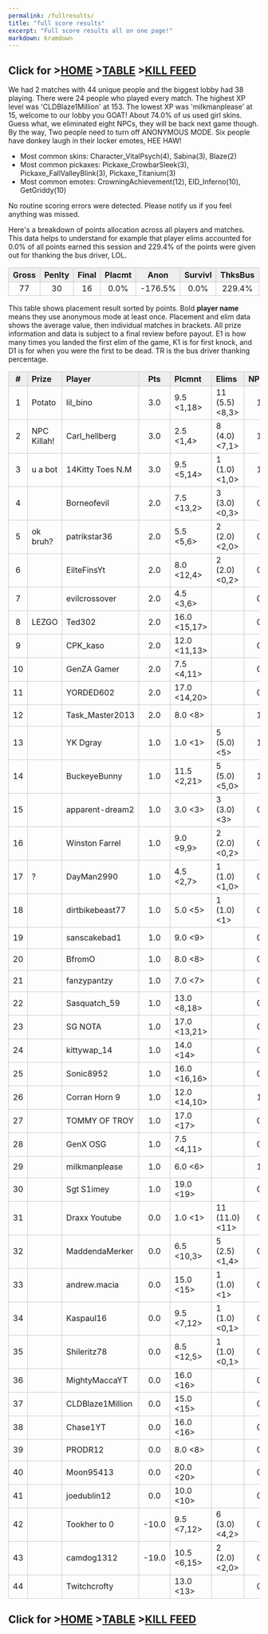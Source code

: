 ```yaml
---
permalink: /fullresults/
title: "full score results"
excerpt: "Full score results all on one page!"
markdown: kramdown
---
```

<meta http-equiv="refresh" content="30">

<script>
    var countUpdDate = new Date("Apr 02, 2023 14:47:50").getTime(); // Set the date we're counting down to
    var x = setInterval(function () {
        var timeNow = new Date().getTime(); // Get today's date and time
        var distance = timeNow - countUpdDate; // Find the distance between now and the count down date
        var days = Math.floor(distance / (1000 * 60 * 60 * 24));
        var hours = Math.floor((distance % (1000 * 60 * 60 * 24)) / (1000 * 60 * 60));
        var minutes = Math.floor((distance % (1000 * 60 * 60)) / (1000 * 60));
        var seconds = Math.floor((distance % (1000 * 60)) / 1000);
        var minutesString = minutes.toString();
        var secondsString = seconds.toString();
        if (minutesString.length < 2) {
            minutesString = "0" + minutesString;
        }
        if (secondsString.length < 2) {
            secondsString = "0" + secondsString;
        }
        document.getElementById("countUpTimer").innerHTML = minutesString + ":" + secondsString + " since updt"; // Display the result in the element with id="demo"
        // If the count down is finished, write some text
        if (distance < 0) {
            clearInterval(x);
            document.getElementById("countUpTimer").innerHTML = "EXPIRED";
        }
    }, 1000); // Update the count down every 1000 milliseconds
</script>


<style>
      .tableFixHead {
        overflow-y: auto;
        height: 195px;
      }
      .tableFixHead thead th {
        position: sticky;
        top: 0;
      }
      table {
        border-collapse: collapse;
        width: 100%;
      }
      th,
      td {
        padding: 2px 2x;
        border: 1px solid #ccc;
      }
      th {
        background: #eee;
      }
</style>

<strong><span id="countUpTimer" style="color:red;background-color:white;font-size:add_size"></span></strong>
## Click for >[HOME](https://www.kaso.gg) >[TABLE](https://www.kaso.gg/fullresults) >[KILL FEED](https://www.kaso.gg/killfeed)<br>

We had 2 matches with 44 unique people and the biggest lobby had 38 playing. There were 24 people who played every match. The highest XP level was 'CLDBlaze1Million' at 153. The lowest XP was 'miIkmanplease' at 15, welcome to our lobby you GOAT! About 74.0% of us used girl skins. Guess what, we eliminated eight NPCs, they will be back next game though. By the way, Two people need to turn off ANONYMOUS MODE. Six people have donkey laugh in their locker emotes, HEE HAW!

* Most common skins: Character_VitalPsych(4), Sabina(3), Blaze(2)<br>
* Most common pickaxes: Pickaxe_CrowbarSleek(3), Pickaxe_FallValleyBlink(3), Pickaxe_Titanium(3)<br>
* Most common emotes: CrowningAchievement(12), EID_Inferno(10), GetGriddy(10)<br>

No routine scoring errors were detected. Please notify us if you feel anything was missed.

Here's a breakdown of points allocation across all players and matches. This data helps to understand for example that player elims accounted for 0.0% of all points earned this session and 229.4% of the points were given out for thanking the bus driver, LOL.

| Gross  | Penlty | Final  | Placmt | Anon   | Survivl  | ThksBus | YouDed | Elims  | Siphon | NPC    |
| :----: | :----: | :----: | :----: | :----: | :----:   | :----:  | :----: | :----: | :----: | :----: |
|77|30|16|0.0%|-176.5%|0.0%|229.4%|0.0%|0.0%|0.0%|47.1%|

This table shows placement result sorted by points. Bold **player name** means they use anonymous mode at least once. Placement and elim data shows the average value, then individual matches in brackets. All prize information and data is subject to a final review before payout. E1 is how many times you landed the first elim of the game, K1 is for first knock, and D1 is for when you were the first to be dead. TR is the bus driver thanking percentage.


| #      | Prize | Player | Pts    | Plcmnt | Elims | NPCs   | E1     | D1     | K1     | TR     | Lvl    | Skin   | Axe    |
| :----: | :---  | :---   | :----: | :---   | :---  | :----: | :----: | :----: | :----: | :----: | :----: | :----: | :----: |
|1|Potato|lil_bino|3.0|9.5 <1,18>|11 (5.5) <8,3>|1|2|0|2|100%|104|![](https://media.fortniteapi.io/images/9303938aacd6c7f187768b971c50770b/transparent.png){:height="35px"}|![](https://media.fortniteapi.io/images/6fd6c8c77fe3da8f776952dd8171570b/transparent.png){:height="35px"}|
|2|NPC Killah!|Carl_hellberg|3.0|2.5 <1,4>|8 (4.0) <7,1>|1|0|0|0|100%|53|![](https://media.fortniteapi.io/images/e551f3f02db8ee7ab0e0ff8dc847b941/transparent.png){:height="35px"}|![](https://media.fortniteapi.io/images/9bfd9bacc26801f4fd617575e69ecbb9/transparent.png){:height="35px"}|
|3|u a bot|14Kitty Toes N.M|3.0|9.5 <5,14>|1 (1.0) <1,0>|1|0|0|0|100%|1|![](https://media.fortniteapi.io/images/a22a0c603d543a60dd37432e09d1205e/transparent.png){:height="35px"}|![](https://media.fortniteapi.io/images/b033b662ceba40bfdc44172079c24ffe/transparent.png){:height="35px"}|
|4||Borneofevil|2.0|7.5 <13,2>|3 (3.0) <0,3>|0|0|0|0|100%|90|![](https://media.fortniteapi.io/images/a4fa870c1eb1022ddfab6e6b60bfbed0/transparent.png){:height="35px"}|![](https://media.fortniteapi.io/images/991fc44-6a80944-025a92e-c0c37bd/transparent.png){:height="35px"}|
|5|ok bruh?|patrikstar36|2.0|5.5 <5,6>|2 (2.0) <2,0>|0|0|0|0|100%|59|![](https://media.fortniteapi.io/images/d6400d2b9f845912f10d954d324e373c/transparent.png){:height="35px"}|![](https://media.fortniteapi.io/images/a309cc76ecf13024068e5cab9220eb1f/transparent.png){:height="35px"}|
|6||EilteFinsYt|2.0|8.0 <12,4>|2 (2.0) <0,2>|0|0|0|0|100%|33|![](https://media.fortniteapi.io/images/e35587e60f9e73a1138a83d7379c0885/transparent.png){:height="35px"}|![](https://media.fortniteapi.io/images/f4c710122d03ea58924727d1b07c5b08/transparent.png){:height="35px"}|
|7||evilcrossover|2.0|4.5 <3,6>||0|0|0|0|100%|63|![](https://media.fortniteapi.io/images/ec72faa4d3b15d6b40726cd424122b1e/transparent.png){:height="35px"}|![](https://media.fortniteapi.io/images/40dc89866f0dd945e14eab40372cc228/transparent.png){:height="35px"}|
|8|LEZGO|Ted302|2.0|16.0 <15,17>||0|0|0|0|100%|91|![](https://media.fortniteapi.io/images/ed4ded9abcdf63051c451960e61be7ae/transparent.png){:height="35px"}|![](https://media.fortniteapi.io/images/75c6ab1eb8f21f2953a32c0c9e222a49/transparent.png){:height="35px"}|
|9||CPK_kaso|2.0|12.0 <11,13>||0|0|0|0|100%|73|![](https://media.fortniteapi.io/images/df00c808f2eacd0da37a13b17b14863a/transparent.png){:height="35px"}|![](https://media.fortniteapi.io/images/eb390e0a1e7ff085ff8c1e7a5a3afa53/transparent.png){:height="35px"}|
|10||GenZA Gamer|2.0|7.5 <4,11>||0|0|0|0|100%|81|![](https://media.fortniteapi.io/images/3216721deaac7ead0d0623a71f3989d2/transparent.png){:height="35px"}|![](https://media.fortniteapi.io/images/6caf38eb600743765667e6c3a8ad1e5d/transparent.png){:height="35px"}|
|11||YORDED602|2.0|17.0 <14,20>||0|0|0|0|100%|49|![](https://media.fortniteapi.io/images/6ee43a20a84f5fffebfe008e176575a1/transparent.png){:height="35px"}|![](https://media.fortniteapi.io/images/9561edceab97ff36c46981b561a2aefa/transparent.png){:height="35px"}|
|12||Task_Master2013|2.0|8.0 <8>||1|0|0|0|100%|1|![](https://media.fortniteapi.io/images/6ee43a20a84f5fffebfe008e176575a1/transparent.png){:height="35px"}|![](https://media.fortniteapi.io/images/588f5a383e3a18d6dd82d1c320fd8f09/transparent.png){:height="35px"}|
|13||YK Dgray|1.0|1.0 <1>|5 (5.0) <5>|1|0|0|0|0%|38|![](https://media.fortniteapi.io/images/e074c67-f759a46-0a99fd2-4827ba2/transparent.png){:height="35px"}|![](https://media.fortniteapi.io/images/4909c1f-370b915-a1c0c31-9c85cc1/transparent.png){:height="35px"}|
|14||BuckeyeBunny|1.0|11.5 <2,21>|5 (5.0) <5,0>|1|0|0|0|0%|119|![](https://media.fortniteapi.io/images/933b9d5-8504591-5985835-e58925b/transparent.png){:height="35px"}|![](https://media.fortniteapi.io/images/cbcb9e145a9ae22fdd377bc5af228b8c/transparent.png){:height="35px"}|
|15||apparent-dream2|1.0|3.0 <3>|3 (3.0) <3>|0|0|0|0|100%|1|![](https://media.fortniteapi.io/images/61353db005257542ce48c83d2485a24d/transparent.png){:height="35px"}|![](){:height="35px"}|
|16||Winston Farrel|1.0|9.0 <9,9>|2 (2.0) <0,2>|0|0|0|0|50%|85|![](https://media.fortniteapi.io/images/9b472b8978e46ef4d6425629a327f02e/transparent.png){:height="35px"}|![](https://media.fortniteapi.io/images/a93738d58fc038fdb345fe51150fa39d/transparent.png){:height="35px"}|
|17|?|DayMan2990|1.0|4.5 <2,7>|1 (1.0) <1,0>|0|0|0|0|50%|109|![](https://media.fortniteapi.io/images/8dd1f3710bd91bf2c5f1f5ccff381e9b/transparent.png){:height="35px"}|![](){:height="35px"}|
|18||dirtbikebeast77|1.0|5.0 <5>|1 (1.0) <1>|0|0|0|0|100%|1|![](){:height="35px"}|![](){:height="35px"}|
|19||sanscakebad1|1.0|9.0 <9>||0|0|0|0|100%|1|![](https://media.fortniteapi.io/images/b3c2d730e6b1604d4629709fc92bd53d/transparent.png){:height="35px"}|![](https://media.fortniteapi.io/images/232abc29eb5cd13d77189eed25aaadbd/transparent.png){:height="35px"}|
|20||BfromO|1.0|8.0 <8>||0|0|0|0|100%|95|![](https://media.fortniteapi.io/images/6ee43a20a84f5fffebfe008e176575a1/transparent.png){:height="35px"}|![](https://media.fortniteapi.io/images/b9ef8159c41c70190910adb40ced2ced/transparent.png){:height="35px"}|
|21||fanzypantzy|1.0|7.0 <7>||0|0|0|0|100%|152|![](https://media.fortniteapi.io/images/10e7dcef7553fb871f3711d778eb1c53/transparent.png){:height="35px"}|![](https://media.fortniteapi.io/images/d95569deff913a49505c40c4d9b8b368/transparent.png){:height="35px"}|
|22||Sasquatch_59|1.0|13.0 <8,18>||0|0|0|0|50%|1|![](https://media.fortniteapi.io/images/783cb313214bae416a17c7135f1446b4/transparent.png){:height="35px"}|![](){:height="35px"}|
|23||SG NOTA|1.0|17.0 <13,21>||0|0|0|0|50%|49|![](https://media.fortniteapi.io/images/f154ad1a24b0815edd5d4223c8c792a2/transparent.png){:height="35px"}|![](){:height="35px"}|
|24||kittywap_14|1.0|14.0 <14>||0|0|0|0|100%|75|![](https://media.fortniteapi.io/images/a22a0c603d543a60dd37432e09d1205e/transparent.png){:height="35px"}|![](){:height="35px"}|
|25||Sonic8952|1.0|16.0 <16,16>||0|0|0|0|50%|58|![](https://media.fortniteapi.io/images/3a5804ae4d324adc20daed88d5fb77f1/transparent.png){:height="35px"}|![](https://media.fortniteapi.io/images/7fd1c6724a7ef0ce987034eef75f35ea/transparent.png){:height="35px"}|
|26||Corran Horn 9|1.0|12.0 <14,10>||1|0|1|0|0%|39|![](https://media.fortniteapi.io/images/be81a2b65240ef3bb6fafcad9073d47c/transparent.png){:height="35px"}|![](https://media.fortniteapi.io/images/eb488368dc072c4b4e11f9c7a9dbb08e/transparent.png){:height="35px"}|
|27||TOMMY OF TROY|1.0|17.0 <17>||0|0|0|0|100%|93|![](){:height="35px"}|![](){:height="35px"}|
|28||GenX OSG|1.0|7.5 <4,11>||0|0|0|0|50%|85|![](https://media.fortniteapi.io/images/3216721deaac7ead0d0623a71f3989d2/transparent.png){:height="35px"}|![](https://media.fortniteapi.io/images/6caf38eb600743765667e6c3a8ad1e5d/transparent.png){:height="35px"}|
|29||miIkmanplease|1.0|6.0 <6>||1|0|0|0|0%|15|![](https://media.fortniteapi.io/images/ec64d5a-790c4d5-b518571-d20deae/transparent.png){:height="35px"}|![](https://media.fortniteapi.io/images/430560e-c4205af-68104ad-1a90c67/transparent.png){:height="35px"}|
|30||Sgt S1imey|1.0|19.0 <19>||0|0|0|0|100%|49|![](https://media.fortniteapi.io/images/20958a33d5423882d01220680f736e25/transparent.png){:height="35px"}|![](https://media.fortniteapi.io/images/398bcab523d22e365ca26fb1bb2d8e66/transparent.png){:height="35px"}|
|31||Draxx Youtube|0.0|1.0 <1>|11 (11.0) <11>|0|0|0|0|0%|37|![](https://media.fortniteapi.io/images/f63a2c4-75e4593-e39f79a-258f852/transparent.png){:height="35px"}|![](https://media.fortniteapi.io/images/1c432ada4a32eb8e52774014785040ab/transparent.png){:height="35px"}|
|32||MaddendaMerker|0.0|6.5 <10,3>|5 (2.5) <1,4>|0|0|0|0|0%|37|![](https://media.fortniteapi.io/images/97cecc17672237f13bfbc5cee17ae18f/transparent.png){:height="35px"}|![](https://media.fortniteapi.io/images/b9ef8159c41c70190910adb40ced2ced/transparent.png){:height="35px"}|
|33||andrew.macia|0.0|15.0 <15>|1 (1.0) <1>|0|0|0|0|0%|105|![](){:height="35px"}|![](){:height="35px"}|
|34||Kaspaul16|0.0|9.5 <7,12>|1 (1.0) <0,1>|0|0|0|0|0%|101|![](https://media.fortniteapi.io/images/d6400d2b9f845912f10d954d324e373c/transparent.png){:height="35px"}|![](https://media.fortniteapi.io/images/03088c7e387144bc5333f6e78e6809fa/transparent.png){:height="35px"}|
|35||Shileritz78|0.0|8.5 <12,5>|1 (1.0) <0,1>|0|0|0|0|0%|65|![](https://media.fortniteapi.io/images/5d6b82ff761b71350a84f2ed1fe9275f/transparent.png){:height="35px"}|![](https://media.fortniteapi.io/images/6e445da8c2b47cf6cf54d554d126ef12/transparent.png){:height="35px"}|
|36||MightyMaccaYT|0.0|16.0 <16>||0|0|1|0|0%|36|![](https://media.fortniteapi.io/images/cb39786-435451c-959b162-7bc6089/transparent.png){:height="35px"}|![](https://media.fortniteapi.io/images/2214f72-b95d4f0-ec2023a-cf713f2/transparent.png){:height="35px"}|
|37||CLDBlaze1Million|0.0|15.0 <15>||0|0|0|0|0%|153|![](https://media.fortniteapi.io/images/5d6b82ff761b71350a84f2ed1fe9275f/transparent.png){:height="35px"}|![](){:height="35px"}|
|38||Chase1YT|0.0|16.0 <16>||0|0|0|0|0%|1|![](){:height="35px"}|![](){:height="35px"}|
|39||PRODR12|0.0|8.0 <8>||0|0|0|0|0%|62|![](https://media.fortniteapi.io/images/a0cf0eb956aa5483a9ae4394d1157ff3/transparent.png){:height="35px"}|![](https://media.fortniteapi.io/images/41c2fdb554da82dacacc1935b55db23e/transparent.png){:height="35px"}|
|40||Moon95413|0.0|20.0 <20>||0|0|0|0|0%|46|![](){:height="35px"}|![](){:height="35px"}|
|41||joedublin12|0.0|10.0 <10>||0|0|0|0|0%|100|![](https://media.fortniteapi.io/images/52ee71d-ce957dd-ff69e87-de7186d/transparent.png){:height="35px"}|![](https://media.fortniteapi.io/images/890fed5-625a443-274afd6-82af64c/transparent.png){:height="35px"}|
|42||Tookher to 0|-10.0|9.5 <7,12>|6 (3.0) <4,2>|0|0|0|0|0%|107|![](https://media.fortniteapi.io/images/2136d01742321531a9f50fe582a54f7f/transparent.png){:height="35px"}|![](){:height="35px"}|
|43||camdog1312|-19.0|10.5 <6,15>|2 (2.0) <2,0>|0|0|0|0|50%|127|![](https://media.fortniteapi.io/images/a0cf0eb956aa5483a9ae4394d1157ff3/transparent.png){:height="35px"}|![](https://media.fortniteapi.io/images/465ef7b76431bf7d15f0a5279b7e4367/transparent.png){:height="35px"}|
|44||Twitchcrofty||13.0 <13>||0|0|0|0|100%|27|![](https://media.fortniteapi.io/images/05cf241-4373694-759585a-ce4310c/transparent.png){:height="35px"}|![](){:height="35px"}|

## Click for >[HOME](https://www.kaso.gg) >[TABLE](https://www.kaso.gg/fullresults) >[KILL FEED](https://www.kaso.gg/killfeed)<br>

